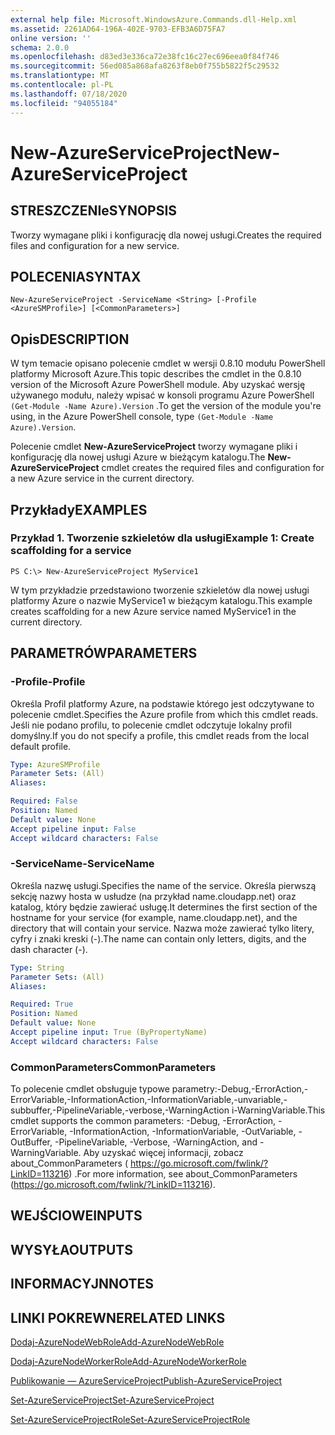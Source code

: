 ```yaml
---
external help file: Microsoft.WindowsAzure.Commands.dll-Help.xml
ms.assetid: 2261AD64-196A-402E-9703-EFB3A6D75FA7
online version: ''
schema: 2.0.0
ms.openlocfilehash: d83ed3e336ca72e38fc16c27ec696eea0f84f746
ms.sourcegitcommit: 56ed085a868afa8263f8eb0f755b5822f5c29532
ms.translationtype: MT
ms.contentlocale: pl-PL
ms.lasthandoff: 07/18/2020
ms.locfileid: "94055184"
---
```

# <span data-ttu-id="b318f-101">New-AzureServiceProject</span><span class="sxs-lookup"><span data-stu-id="b318f-101">New-AzureServiceProject</span></span>

## <span data-ttu-id="b318f-102">STRESZCZENIe</span><span class="sxs-lookup"><span data-stu-id="b318f-102">SYNOPSIS</span></span>
<span data-ttu-id="b318f-103">Tworzy wymagane pliki i konfigurację dla nowej usługi.</span><span class="sxs-lookup"><span data-stu-id="b318f-103">Creates the required files and configuration for a new service.</span></span>

## <span data-ttu-id="b318f-104">POLECENIA</span><span class="sxs-lookup"><span data-stu-id="b318f-104">SYNTAX</span></span>

```
New-AzureServiceProject -ServiceName <String> [-Profile <AzureSMProfile>] [<CommonParameters>]
```

## <span data-ttu-id="b318f-105">Opis</span><span class="sxs-lookup"><span data-stu-id="b318f-105">DESCRIPTION</span></span>
<span data-ttu-id="b318f-106">W tym temacie opisano polecenie cmdlet w wersji 0.8.10 modułu PowerShell platformy Microsoft Azure.</span><span class="sxs-lookup"><span data-stu-id="b318f-106">This topic describes the cmdlet in the 0.8.10 version of the Microsoft Azure PowerShell module.</span></span>
<span data-ttu-id="b318f-107">Aby uzyskać wersję używanego modułu, należy wpisać w konsoli programu Azure PowerShell `(Get-Module -Name Azure).Version` .</span><span class="sxs-lookup"><span data-stu-id="b318f-107">To get the version of the module you're using, in the Azure PowerShell console, type `(Get-Module -Name Azure).Version`.</span></span>

<span data-ttu-id="b318f-108">Polecenie cmdlet **New-AzureServiceProject** tworzy wymagane pliki i konfigurację dla nowej usługi Azure w bieżącym katalogu.</span><span class="sxs-lookup"><span data-stu-id="b318f-108">The **New-AzureServiceProject** cmdlet creates the required files and configuration for a new Azure service in the current directory.</span></span>

## <span data-ttu-id="b318f-109">Przykłady</span><span class="sxs-lookup"><span data-stu-id="b318f-109">EXAMPLES</span></span>

### <span data-ttu-id="b318f-110">Przykład 1. Tworzenie szkieletów dla usługi</span><span class="sxs-lookup"><span data-stu-id="b318f-110">Example 1: Create scaffolding for a service</span></span>
```
PS C:\> New-AzureServiceProject MyService1
```

<span data-ttu-id="b318f-111">W tym przykładzie przedstawiono tworzenie szkieletów dla nowej usługi platformy Azure o nazwie MyService1 w bieżącym katalogu.</span><span class="sxs-lookup"><span data-stu-id="b318f-111">This example creates scaffolding for a new Azure service named MyService1 in the current directory.</span></span>

## <span data-ttu-id="b318f-112">PARAMETRÓW</span><span class="sxs-lookup"><span data-stu-id="b318f-112">PARAMETERS</span></span>

### <span data-ttu-id="b318f-113">-Profile</span><span class="sxs-lookup"><span data-stu-id="b318f-113">-Profile</span></span>
<span data-ttu-id="b318f-114">Określa Profil platformy Azure, na podstawie którego jest odczytywane to polecenie cmdlet.</span><span class="sxs-lookup"><span data-stu-id="b318f-114">Specifies the Azure profile from which this cmdlet reads.</span></span>
<span data-ttu-id="b318f-115">Jeśli nie podano profilu, to polecenie cmdlet odczytuje lokalny profil domyślny.</span><span class="sxs-lookup"><span data-stu-id="b318f-115">If you do not specify a profile, this cmdlet reads from the local default profile.</span></span>

```yaml
Type: AzureSMProfile
Parameter Sets: (All)
Aliases: 

Required: False
Position: Named
Default value: None
Accept pipeline input: False
Accept wildcard characters: False
```

### <span data-ttu-id="b318f-116">-ServiceName</span><span class="sxs-lookup"><span data-stu-id="b318f-116">-ServiceName</span></span>
<span data-ttu-id="b318f-117">Określa nazwę usługi.</span><span class="sxs-lookup"><span data-stu-id="b318f-117">Specifies the name of the service.</span></span>
<span data-ttu-id="b318f-118">Określa pierwszą sekcję nazwy hosta w usłudze (na przykład name.cloudapp.net) oraz katalog, który będzie zawierać usługę.</span><span class="sxs-lookup"><span data-stu-id="b318f-118">It determines the first section of the hostname for your service (for example, name.cloudapp.net), and the directory that will contain your service.</span></span>
<span data-ttu-id="b318f-119">Nazwa może zawierać tylko litery, cyfry i znaki kreski (-).</span><span class="sxs-lookup"><span data-stu-id="b318f-119">The name can contain only letters, digits, and the dash character (-).</span></span>

```yaml
Type: String
Parameter Sets: (All)
Aliases: 

Required: True
Position: Named
Default value: None
Accept pipeline input: True (ByPropertyName)
Accept wildcard characters: False
```

### <span data-ttu-id="b318f-120">CommonParameters</span><span class="sxs-lookup"><span data-stu-id="b318f-120">CommonParameters</span></span>
<span data-ttu-id="b318f-121">To polecenie cmdlet obsługuje typowe parametry:-Debug,-ErrorAction,-ErrorVariable,-InformationAction,-InformationVariable,-unvariable,-subbuffer,-PipelineVariable,-verbose,-WarningAction i-WarningVariable.</span><span class="sxs-lookup"><span data-stu-id="b318f-121">This cmdlet supports the common parameters: -Debug, -ErrorAction, -ErrorVariable, -InformationAction, -InformationVariable, -OutVariable, -OutBuffer, -PipelineVariable, -Verbose, -WarningAction, and -WarningVariable.</span></span> <span data-ttu-id="b318f-122">Aby uzyskać więcej informacji, zobacz about_CommonParameters ( https://go.microsoft.com/fwlink/?LinkID=113216) .</span><span class="sxs-lookup"><span data-stu-id="b318f-122">For more information, see about_CommonParameters (https://go.microsoft.com/fwlink/?LinkID=113216).</span></span>

## <span data-ttu-id="b318f-123">WEJŚCIOWE</span><span class="sxs-lookup"><span data-stu-id="b318f-123">INPUTS</span></span>

## <span data-ttu-id="b318f-124">WYSYŁA</span><span class="sxs-lookup"><span data-stu-id="b318f-124">OUTPUTS</span></span>

## <span data-ttu-id="b318f-125">INFORMACYJN</span><span class="sxs-lookup"><span data-stu-id="b318f-125">NOTES</span></span>

## <span data-ttu-id="b318f-126">LINKI POKREWNE</span><span class="sxs-lookup"><span data-stu-id="b318f-126">RELATED LINKS</span></span>

[<span data-ttu-id="b318f-127">Dodaj-AzureNodeWebRole</span><span class="sxs-lookup"><span data-stu-id="b318f-127">Add-AzureNodeWebRole</span></span>](./Add-AzureNodeWebRole.md)

[<span data-ttu-id="b318f-128">Dodaj-AzureNodeWorkerRole</span><span class="sxs-lookup"><span data-stu-id="b318f-128">Add-AzureNodeWorkerRole</span></span>](./Add-AzureNodeWorkerRole.md)

[<span data-ttu-id="b318f-129">Publikowanie — AzureServiceProject</span><span class="sxs-lookup"><span data-stu-id="b318f-129">Publish-AzureServiceProject</span></span>](./Publish-AzureServiceProject.md)

[<span data-ttu-id="b318f-130">Set-AzureServiceProject</span><span class="sxs-lookup"><span data-stu-id="b318f-130">Set-AzureServiceProject</span></span>](./Set-AzureServiceProject.md)

[<span data-ttu-id="b318f-131">Set-AzureServiceProjectRole</span><span class="sxs-lookup"><span data-stu-id="b318f-131">Set-AzureServiceProjectRole</span></span>](./Set-AzureServiceProjectRole.md)



